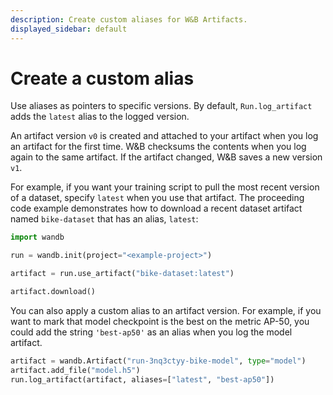 ```yaml
---
description: Create custom aliases for W&B Artifacts.
displayed_sidebar: default
---
```


# Create a custom alias

<head>
    <title>Create a custom alias for your Artifact.</title>
</head>

Use aliases as pointers to specific versions. By default, `Run.log_artifact` adds the `latest` alias to the logged version.

An artifact version `v0` is created and attached to your artifact when you log an artifact for the first time. W&B checksums the contents when you log again to the same artifact. If the artifact changed, W&B saves a new version `v1`.

For example, if you want your training script to pull the most recent version of a dataset, specify `latest` when you use that artifact. The proceeding code example demonstrates how to download a recent dataset artifact named `bike-dataset` that has an alias, `latest`:

```python
import wandb

run = wandb.init(project="<example-project>")

artifact = run.use_artifact("bike-dataset:latest")

artifact.download()
```

You can also apply a custom alias to an artifact version. For example, if you want to mark that model checkpoint is the best on the metric AP-50, you could add the string `'best-ap50'` as an alias when you log the model artifact.

```python
artifact = wandb.Artifact("run-3nq3ctyy-bike-model", type="model")
artifact.add_file("model.h5")
run.log_artifact(artifact, aliases=["latest", "best-ap50"])
```

